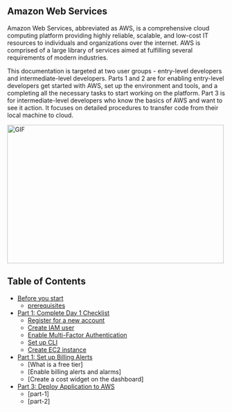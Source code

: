 ## Amazon Web Services 
Amazon Web Services, abbreviated as AWS, is a comprehensive cloud computing platform
providing highly reliable, scalable, and low-cost IT resources to individuals and organizations
over the internet. AWS is comprised of a large library of services aimed at fulfilling several
requirements of modern industries.

This documentation is targeted at two user groups - entry-level developers and intermediate-level developers.
Parts 1 and 2 are for enabling entry-level developers get started with AWS, set up the environment and tools, and a completing all the necessary tasks to start working on the platform.
Part 3 is for intermediate-level developers who know the basics of AWS and want to see it action. It focuses on detailed procedures to transfer code from their local machine to cloud.

<img alt="GIF" src="https://github.com/abhisheknaiidu/abhisheknaiidu/blob/master/code.gif?raw=true" width="500" height="320" />

## Table of Contents
* [Before you start](https://github.com/AhilyaK/aws-docs/tree/main/Before%20you%20start)
    * [prerequisites](prerequisites.md)
* [Part 1: Complete Day 1 Checklist](https://github.com/AhilyaK/aws-docs/tree/main/Part%201%3A%20Complete%20Day%201%20Checklist)
    * [Register for a new account](https://github.com/AhilyaK/aws-docs/blob/main/Part%201%3A%20Complete%20Day%201%20Checklist/1.%20register-for-a-new-account.md)
    * [Create IAM user](https://github.com/AhilyaK/aws-docs/blob/main/Part%201%3A%20Complete%20Day%201%20Checklist/2.%20create-iam-user.md)
    * [Enable Multi-Factor Authentication](https://github.com/AhilyaK/aws-docs/blob/main/Part%201%3A%20Complete%20Day%201%20Checklist/3.%20enable%20multi-factor%20authentication.md)
    * [Set up CLI](https://github.com/AhilyaK/aws-docs/blob/main/Part%201%3A%20Complete%20Day%201%20Checklist/4.%20set-up-cli.md)
    * [Create EC2 instance](https://github.com/AhilyaK/aws-docs/blob/main/Part%201%3A%20Complete%20Day%201%20Checklist/5.%20create-EC2-instance.md)   
* [Part 1: Set up Billing Alerts](#installation)
    * [What is a free tier]
    * [Enable billing alerts and alarms]
    * [Create a cost widget on the dashboard]
* [Part 3: Deploy Application to AWS](#collaboration)
    * [part-1]
    * [part-2]

